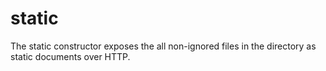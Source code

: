 # static

The static constructor exposes the all non-ignored files in the directory as static documents over HTTP.
